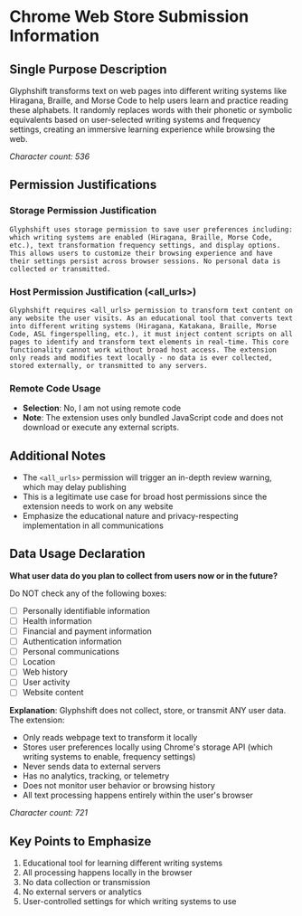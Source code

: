 # Chrome Web Store Submission Information

## Single Purpose Description

Glyphshift transforms text on web pages into different writing systems like Hiragana, Braille, and Morse Code to help users learn and practice reading these alphabets. It randomly replaces words with their phonetic or symbolic equivalents based on user-selected writing systems and frequency settings, creating an immersive learning experience while browsing the web.

*Character count: 536*

## Permission Justifications

### Storage Permission Justification
```
Glyphshift uses storage permission to save user preferences including: which writing systems are enabled (Hiragana, Braille, Morse Code, etc.), text transformation frequency settings, and display options. This allows users to customize their browsing experience and have their settings persist across browser sessions. No personal data is collected or transmitted.
```

### Host Permission Justification (<all_urls>)
```
Glyphshift requires <all_urls> permission to transform text content on any website the user visits. As an educational tool that converts text into different writing systems (Hiragana, Katakana, Braille, Morse Code, ASL fingerspelling, etc.), it must inject content scripts on all pages to identify and transform text elements in real-time. This core functionality cannot work without broad host access. The extension only reads and modifies text locally - no data is ever collected, stored externally, or transmitted to any servers.
```

### Remote Code Usage
- **Selection**: No, I am not using remote code
- **Note**: The extension uses only bundled JavaScript code and does not download or execute any external scripts.

## Additional Notes

- The `<all_urls>` permission will trigger an in-depth review warning, which may delay publishing
- This is a legitimate use case for broad host permissions since the extension needs to work on any website
- Emphasize the educational nature and privacy-respecting implementation in all communications

## Data Usage Declaration

**What user data do you plan to collect from users now or in the future?**

Do NOT check any of the following boxes:
- [ ] Personally identifiable information
- [ ] Health information  
- [ ] Financial and payment information
- [ ] Authentication information
- [ ] Personal communications
- [ ] Location
- [ ] Web history
- [ ] User activity
- [ ] Website content

**Explanation**: Glyphshift does not collect, store, or transmit ANY user data. The extension:
- Only reads webpage text to transform it locally
- Stores user preferences locally using Chrome's storage API (which writing systems to enable, frequency settings)
- Never sends data to external servers
- Has no analytics, tracking, or telemetry
- Does not monitor user behavior or browsing history
- All text processing happens entirely within the user's browser

*Character count: 721*

## Key Points to Emphasize
1. Educational tool for learning different writing systems
2. All processing happens locally in the browser
3. No data collection or transmission
4. No external servers or analytics
5. User-controlled settings for which writing systems to use